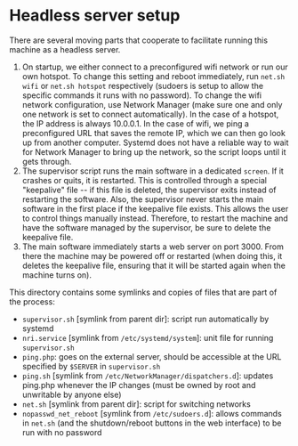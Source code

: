 Headless server setup
=====================

There are several moving parts that cooperate to facilitate running this machine as a headless server.

1. On startup, we either connect to a preconfigured wifi network or run our own hotspot. To change this setting and reboot immediately, run `net.sh wifi` or `net.sh hotspot` respectively (sudoers is setup to allow the specific commands it runs with no password). To change the wifi network configuration, use Network Manager (make sure one and only one network is set to connect automatically).
    In the case of a hotspot, the IP address is always 10.0.0.1. In the case of wifi, we ping a preconfigured URL that saves the remote IP, which we can then go look up from another computer. Systemd does not have a reliable way to wait for Network Manager to bring up the network, so the script loops until it gets through.
2. The supervisor script runs the main software in a dedicated `screen`. If it crashes or quits, it is restarted. This is controlled through a special "keepalive" file -- if this file is deleted, the supervisor exits instead of restarting the software.
    Also, the supervisor never starts the main software in the first place if the keepalive file exists. This allows the user to control things manually instead. Therefore, to restart the machine and have the software managed by the supervisor, be sure to delete the keepalive file.
3. The main software immediately starts a web server on port 3000. From there the machine may be powered off or restarted (when doing this, it deletes the keepalive file, ensuring that it will be started again when the machine turns on).


This directory contains some symlinks and copies of files that are part of the process:

- `supervisor.sh` [symlink from parent dir]: script run automatically by systemd
- `nri.service` [symlink from `/etc/systemd/system`]: unit file for running `supervisor.sh`
- `ping.php`: goes on the external server, should be accessible at the URL specified by `$SERVER` in `supervisor.sh`
- `ping.sh` [symlink from `/etc/NetworkManager/dispatchers.d`]: updates ping.php whenever the IP changes (must be owned by root and unwritable by anyone else)
- `net.sh` [symlink from parent dir]: script for switching networks
- `nopasswd_net_reboot` [symlink from `/etc/sudoers.d`]: allows commands in `net.sh` (and the shutdown/reboot buttons in the web interface) to be run with no password

